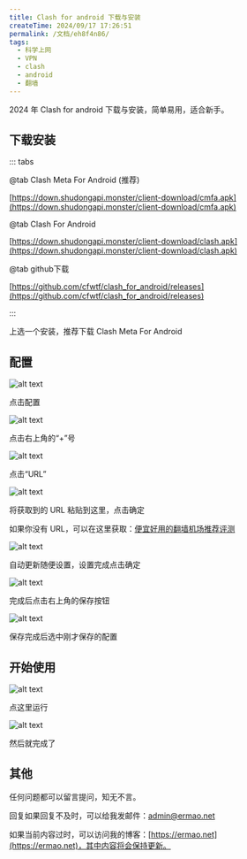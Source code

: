 ```yaml
---
title: Clash for android 下载与安装
createTime: 2024/09/17 17:26:51
permalink: /文档/eh8f4n86/
tags:
  - 科学上网
  - VPN
  - clash
  - android
  - 翻墙
---
```


2024 年 Clash for android 下载与安装，简单易用，适合新手。

<!-- more -->

## 下载安装

::: tabs

@tab Clash Meta For Android (推荐)

[https://down.shudongapi.monster/client-download/cmfa.apk](https://down.shudongapi.monster/client-download/cmfa.apk)

@tab Clash For Android

[https://down.shudongapi.monster/client-download/clash.apk](https://down.shudongapi.monster/client-download/clash.apk)

@tab github下载

[https://github.com/cfwtf/clash_for_android/releases](https://github.com/cfwtf/clash_for_android/releases)

:::

上选一个安装，推荐下载 Clash Meta For Android

## 配置

![alt text](images/Android手机使用clash/image.png)

点击配置

![alt text](images/Android手机使用clash/image-1.png)

点击右上角的“+”号

![alt text](images/Android手机使用clash/image-2.png)

点击“URL”

![alt text](images/Android手机使用clash/image-3.png)

将获取到的 URL 粘贴到这里，点击确定

如果你没有 URL，可以在这里获取：[便宜好用的翻墙机场推荐评测](https://www.pyjichang.com)

![alt text](images/Android手机使用clash/image-4.png)

自动更新随便设置，设置完成点击确定

![alt text](images/Android手机使用clash/image-5.png)

完成后点击右上角的保存按钮

![alt text](images/Android手机使用clash/image-6.png)

保存完成后选中刚才保存的配置

## 开始使用

![alt text](images/Android手机使用clash/image-7.png)

点这里运行

![alt text](images/Android手机使用clash/image-8.png)

然后就完成了

## 其他

任何问题都可以留言提问，知无不言。

回复如果回复不及时，可以给我发邮件：[admin@ermao.net](mailto:admin@ermao.net)

如果当前内容过时，可以访问我的博客：[https://ermao.net](https://ermao.net)，其中内容将会保持更新。
